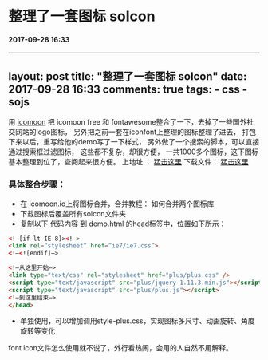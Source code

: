 # 整理了一套图标 soIcon
#### 2017-09-28 16:33
---
layout: post
title: "整理了一套图标 soIcon"
date: 2017-09-28 16:33
comments: true
tags:
	- css
	- sojs
---

用 [icomoon](https://icomoon.io/app/#/select)
把 icomoon free 和 fontawesome整合了一下，去掉了一些国外社交网站的logo图标，
另外把之前一套在iconfont上整理的图标整理了进去，
打包下来以后，重写给他的demo写了一下样式，
另外做了一个搜索的脚本，可以直接通过搜索框过滤图标，
这些都不复杂，却很方便，
一共1000多个图标，这下图标基本整理到位了，查阅起来很方便。
上地址 ：  [猛击这里](/my/soicon/demo.html)
下载文件： [猛击这里](/my/soicon/soicon.zip)

### 具体整合步骤：
- 在 icomoon.io上将图标合并，合并教程：  如何合并两个图标库
- 下载图标后覆盖所有soicon文件夹
- 复制以下 代码内容 到 demo.html 的head标签中，位置如下所示：

```html
<!–[if lt IE 8]><!–>
<link rel=”stylesheet” href=”ie7/ie7.css”>
<!–<![endif]–>

<!–从这里开始–>
<link type="text/css" rel="stylesheet" href="plus/plus.css" />
<script type="text/javascript" src="plus/jquery-1.11.3.min.js"></script>
<script type="text/javascript" src="plus/plus.js"></script>
<!–到这里结束–>
</head>
```
- 单独使用，可以增加调用style-plus.css，实现图标多尺寸、动画旋转、角度旋转等变化

font icon文件怎么使用就不说了，外行看热闹，会用的人自然不用解释。




